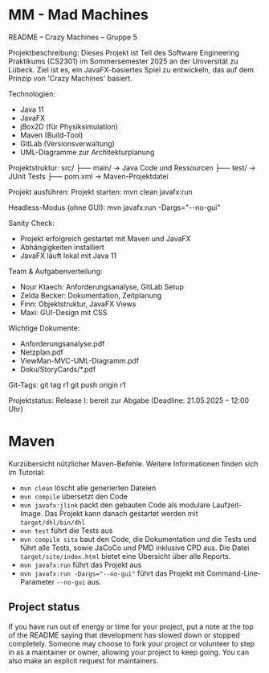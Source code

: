 # MM - Mad Machines

README – Crazy Machines – Gruppe 5

Projektbeschreibung:
Dieses Projekt ist Teil des Software Engineering Praktikums (CS2301) im Sommersemester 2025 an der Universität zu Lübeck.
Ziel ist es, ein JavaFX-basiertes Spiel zu entwickeln, das auf dem Prinzip von 'Crazy Machines' basiert.

Technologien:
- Java 11
- JavaFX
- jBox2D (für Physiksimulation)
- Maven (Build-Tool)
- GitLab (Versionsverwaltung)
- UML-Diagramme zur Architekturplanung

Projektstruktur:
src/
├── main/       -> Java Code und Ressourcen
├── test/       -> JUnit Tests
├── pom.xml     -> Maven-Projektdatei

Projekt ausführen:
Projekt starten:
mvn clean javafx:run

Headless-Modus (ohne GUI):
mvn javafx:run -Dargs="--no-gui"

Sanity Check:
- Projekt erfolgreich gestartet mit Maven und JavaFX
- Abhängigkeiten installiert
- JavaFX läuft lokal mit Java 11

Team & Aufgabenverteilung:
- Nour Ktaech: Anforderungsanalyse, GitLab Setup
- Zelda Becker: Dokumentation, Zeitplanung
- Finn: Objektstruktur, JavaFX Views
- Maxi: GUI-Design mit CSS

Wichtige Dokumente:
- Anforderungsanalyse.pdf
- Netzplan.pdf
- ViewMan-MVC-UML-Diagramm.pdf
- Doku/StoryCards/*.pdf

Git-Tags:
git tag r1
git push origin r1

Projektstatus:
Release I: bereit zur Abgabe (Deadline: 21.05.2025 – 12:00 Uhr)


# Maven

Kurzübersicht nützlicher Maven-Befehle. Weitere Informationen finden sich im Tutorial:

* `mvn clean` löscht alle generierten Dateien
* `mvn compile` übersetzt den Code
* `mvn javafx:jlink` packt den gebauten Code als modulare Laufzeit-Image. Das Projekt kann danach gestartet werden mit `target/dhl/bin/dhl`
* `mvn test` führt die Tests aus
* `mvn compile site` baut den Code, die Dokumentation und die Tests und führt alle Tests, sowie JaCoCo und PMD inklusive CPD aus. Die Datei `target/site/index.html` bietet eine Übersicht über alle Reports.
* `mvn javafx:run` führt das Projekt aus
* `mvn javafx:run -Dargs="--no-gui"` führt das Projekt mit Command-Line-Parameter `--no-gui` aus.






## Project status
If you have run out of energy or time for your project, put a note at the top of the README saying that development has slowed down or stopped completely. Someone may choose to fork your project or volunteer to step in as a maintainer or owner, allowing your project to keep going. You can also make an explicit request for maintainers.
